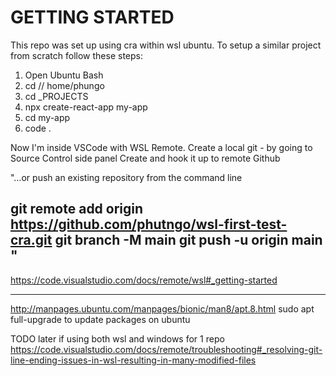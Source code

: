 # GETTING STARTED
This repo was set up using cra within wsl ubuntu. To setup a similar project from scratch follow these steps:

1. Open Ubuntu Bash
2. cd // home/phungo 
3. cd _PROJECTS
4. npx create-react-app my-app
5. cd my-app
6. code .

Now I'm inside VSCode with WSL Remote.
Create a local git - by going to Source Control side panel
Create and hook it up to remote Github 

"…or push an existing repository from the command line

git remote add origin https://github.com/phutngo/wsl-first-test-cra.git
git branch -M main
git push -u origin main
"
------------------------------------------------------------------
https://code.visualstudio.com/docs/remote/wsl#_getting-started

------------------------------------------------------------------

http://manpages.ubuntu.com/manpages/bionic/man8/apt.8.html
sudo apt full-upgrade to update packages on ubuntu

TODO later if using both wsl and windows for 1 repo
https://code.visualstudio.com/docs/remote/troubleshooting#_resolving-git-line-ending-issues-in-wsl-resulting-in-many-modified-files

